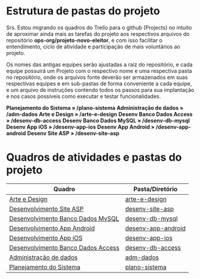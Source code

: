 # Estrutura de pastas do projeto

Srs. 
Estou migrando os quadros do Trello para o github (Projects) no intuíto de aproximar ainda mais as tarefas do projeto aos respectivos arquivos do repositório **ops-org/projeto-novo-eleitor**, e com isso facilitar o entendimento, ciclo de atividade e participação de mais voluntários ao projeto.

Os nomes das antigas equipes serão ajustadas a raiz do repositório, e cada equipe possuirá um Projeto com o respectivo nome e uma respectiva pasta no repositório, onde os arquivos fonte deverão ser armazenados em suas respectivas equipes e em sub-pastas de forma conveniente a cada equipe, e um arquivo de instruções contendo todos os passos para sua implantação e nos casos possíveis como executar e testar funcionalidades.

**Planejamento do Sistema » /plano-sistema**
**Administração de dados » /adm-dados**
**Arte e Design » /arte-e-design**
**Desenv Banco Dados Access » /desenv-db-access**
**Desenv Banco Dados MySQL » /desenv-db-mysql**
**Desenv App iOS » /desenv-app-ios**
**Desenv App Android » /desenv-app-android**
**Desenv Site ASP » /desenv-site-asp**

# Quadros de atividades e pastas do projeto
Quadro | Pasta/Diretório
------ | -------
[Arte e Design](https://github.com/ops-org/projeto-novo-eleitor/projects/1) | [arte-e-design](https://github.com/ops-org/projeto-novo-eleitor/tree/master/arte-e-design)
[Desenvolvimento Site ASP](https://github.com/ops-org/projeto-novo-eleitor/projects/7) | [desenv-site-asp](https://github.com/ops-org/projeto-novo-eleitor/tree/master/desenv-site-asp)
[Desenvolvimento Banco Dados MySQL](https://github.com/ops-org/projeto-novo-eleitor/projects/6) | [desenv-db-mysql](https://github.com/ops-org/projeto-novo-eleitor/tree/master/desenv-db-mysql)
[Desenvolvimento App Android](https://github.com/ops-org/projeto-novo-eleitor/projects/10) | [desenv-app-android](https://github.com/ops-org/projeto-novo-eleitor/tree/master/desenv-app-android) 
[Desenvolvimento App iOS](https://github.com/ops-org/projeto-novo-eleitor/projects/11) | [desenv-app-ios](https://github.com/ops-org/projeto-novo-eleitor/tree/master/desenv-app-ios) 
[Desenvolvimento Banco Dados Access](https://github.com/ops-org/projeto-novo-eleitor/projects/6) | [desenv-db-access](https://github.com/ops-org/projeto-novo-eleitor/tree/master/desenv-db-access)
[Administração de dados](https://github.com/ops-org/projeto-novo-eleitor/projects/4) | [adm-dados](https://github.com/ops-org/projeto-novo-eleitor/tree/master/adm-dados)
[Planejamento do Sistema](https://github.com/ops-org/projeto-novo-eleitor/projects/3) | [plano-sistema](https://github.com/ops-org/projeto-novo-eleitor/tree/master/plano-sistema) 
